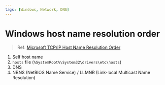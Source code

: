 ```yaml
---
tags: [Windows, Network, DNS]
---
```


# Windows host name resolution order

> Ref: [Microsoft TCP/IP Host Name Resolution Order](https://support.microsoft.com/en-au/help/172218/microsoft-tcp-ip-host-name-resolution-order)

<!--truncate-->

1. Self host name
2. `hosts` file (`%SystemRoot%\System32\drivers\etc\hosts`)
3. DNS
4. NBNS (NetBIOS Name Service) / LLMNR (Link-local Multicast Name Resolution)
